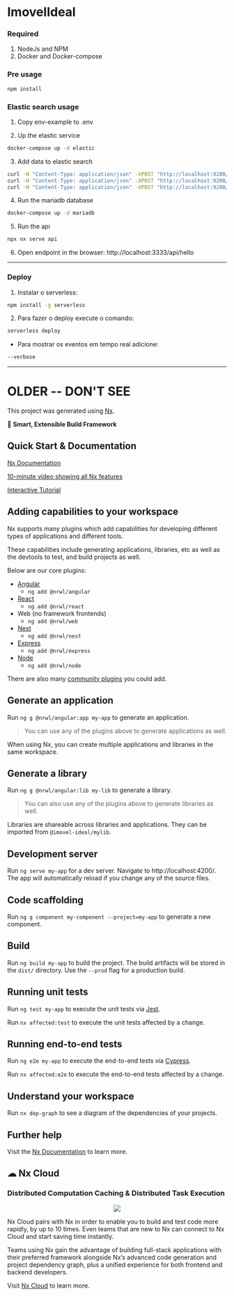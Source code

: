 # ImovelIdeal

### Required
1. NodeJs and NPM
2. Docker and Docker-compose

### Pre usage
```bash
npm install
```

### Elastic search usage

1. Copy env-example to .env

2. Up the elastic service

```bash
docker-compose up -d elastic
```

3. Add data to elastic search

```bash
curl -H "Content-Type: application/json" -XPOST "http://localhost:9200/imovel-ideal/real-estate/" -d "{ \"totalPriceRent\" : null, \"priceSale\" : 300000, \"productType\" : \"apartament\", \"neighborhood\" : \"Pitanguinha\", \"isToRent\" : 0, \"isToSell\" : 1, \"state\" : \"AL\", \"city\" : \"Maceió\", \"street\" : \"Avenida Pedro Alvares\", \"number\" : \"223\", \"photos\" : [{\"url:\": \"https://betaimages.lopes.com.br/realestate/med/REO400396/A207BF6D761C2F113158BA5B69EECF7E.JPG\"}, {\"url:\": \"https://betaimages.lopes.com.br/realestate/med/REO400396/10E26BA74B13310994496729186DAD89.JPG\"}]}"
curl -H "Content-Type: application/json" -XPOST "http://localhost:9200/imovel-ideal/real-estate/" -d "{ \"totalPriceRent\" : 3000, \"priceSale\": 500000, \"productType\" : \"house\", \"neighborhood\" : \"Farol\", \"isToRent\" : 1, \"isToSell\" : 1, \"state\" : \"AL\", \"city\" : \"Maceió\", \"street\" : \"Avenida Fernandes Lima\", \"number\" : \"223\", \"photos\" : [{\"url:\": \"https://betaimages.lopes.com.br/realestate/med/REO400396/A207BF6D761C2F113158BA5B69EECF7E.JPG\"}, {\"url:\": \"https://betaimages.lopes.com.br/realestate/med/REO400396/10E26BA74B13310994496729186DAD89.JPG\"}]}"
curl -H "Content-Type: application/json" -XPOST "http://localhost:9200/imovel-ideal/real-estate/" -d "{ \"totalPriceRent\" : 2100, \"priceSale\": null, \"productType\" : \"house\", \"neighborhood\" : \"Feitosa\", \"isToRent\" : 1, \"isToSell\" : 0, \"state\" : \"AL\", \"city\" : \"Maceió\", \"street\" : \"Avenida Governador Lamenha\", \"number\" : \"223\", \"photos\" : [{\"url:\": \"https://betaimages.lopes.com.br/realestate/med/REO400396/A207BF6D761C2F113158BA5B69EECF7E.JPG\"}, {\"url:\": \"https://betaimages.lopes.com.br/realestate/med/REO400396/10E26BA74B13310994496729186DAD89.JPG\"}]}"
```

4. Run the mariadb database

```bash
docker-compose up -d mariadb
```

5. Run the api

```bash
npx nx serve api
```

6. Open endpoint in the browser: http://localhost:3333/api/hello

-----------------------------------------------------------------------------------------------

### Deploy

1. Instalar o serverless:

```bash
npm install -g serverless
```

2. Para fazer o deploy execute o comando:

```bash
serverless deploy
```

- Para mostrar os eventos em tempo real adicione:
```bash
--verbose
```


-----------------------------------------------------------------------------------------------


# OLDER -- DON'T SEE

This project was generated using [Nx](https://nx.dev).


🔎 **Smart, Extensible Build Framework**

## Quick Start & Documentation

[Nx Documentation](https://nx.dev/angular)

[10-minute video showing all Nx features](https://nx.dev/getting-started/intro)

[Interactive Tutorial](https://nx.dev/tutorial/01-create-application)

## Adding capabilities to your workspace

Nx supports many plugins which add capabilities for developing different types of applications and different tools.

These capabilities include generating applications, libraries, etc as well as the devtools to test, and build projects as well.

Below are our core plugins:

- [Angular](https://angular.io)
  - `ng add @nrwl/angular`
- [React](https://reactjs.org)
  - `ng add @nrwl/react`
- Web (no framework frontends)
  - `ng add @nrwl/web`
- [Nest](https://nestjs.com)
  - `ng add @nrwl/nest`
- [Express](https://expressjs.com)
  - `ng add @nrwl/express`
- [Node](https://nodejs.org)
  - `ng add @nrwl/node`

There are also many [community plugins](https://nx.dev/community) you could add.

## Generate an application

Run `ng g @nrwl/angular:app my-app` to generate an application.

> You can use any of the plugins above to generate applications as well.

When using Nx, you can create multiple applications and libraries in the same workspace.

## Generate a library

Run `ng g @nrwl/angular:lib my-lib` to generate a library.

> You can also use any of the plugins above to generate libraries as well.

Libraries are shareable across libraries and applications. They can be imported from `@imovel-ideal/mylib`.

## Development server

Run `ng serve my-app` for a dev server. Navigate to http://localhost:4200/. The app will automatically reload if you change any of the source files.

## Code scaffolding

Run `ng g component my-component --project=my-app` to generate a new component.

## Build

Run `ng build my-app` to build the project. The build artifacts will be stored in the `dist/` directory. Use the `--prod` flag for a production build.

## Running unit tests

Run `ng test my-app` to execute the unit tests via [Jest](https://jestjs.io).

Run `nx affected:test` to execute the unit tests affected by a change.

## Running end-to-end tests

Run `ng e2e my-app` to execute the end-to-end tests via [Cypress](https://www.cypress.io).

Run `nx affected:e2e` to execute the end-to-end tests affected by a change.

## Understand your workspace

Run `nx dep-graph` to see a diagram of the dependencies of your projects.

## Further help

Visit the [Nx Documentation](https://nx.dev/angular) to learn more.






## ☁ Nx Cloud

### Distributed Computation Caching & Distributed Task Execution

<p style="text-align: center;"><img src="https://raw.githubusercontent.com/nrwl/nx/master/images/nx-cloud-card.png"></p>

Nx Cloud pairs with Nx in order to enable you to build and test code more rapidly, by up to 10 times. Even teams that are new to Nx can connect to Nx Cloud and start saving time instantly.

Teams using Nx gain the advantage of building full-stack applications with their preferred framework alongside Nx’s advanced code generation and project dependency graph, plus a unified experience for both frontend and backend developers.

Visit [Nx Cloud](https://nx.app/) to learn more.
